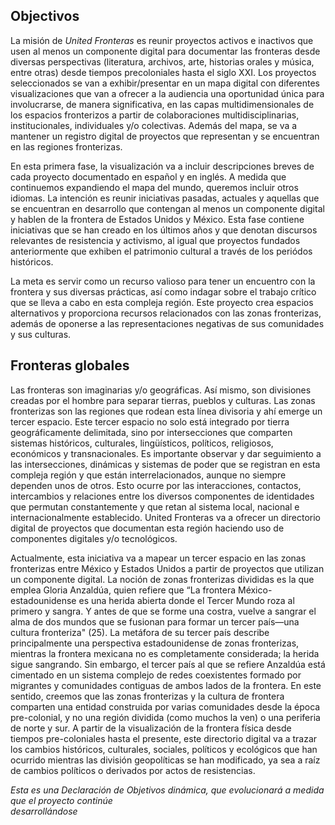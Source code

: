 ## Objectivos

La misión de *United Fronteras* es reunir proyectos activos e inactivos que usen al menos un componente
digital para documentar las fronteras desde diversas perspectivas (literatura, archivos, arte, historias
orales y música, entre otras) desde tiempos precoloniales hasta el siglo XXI. Los proyectos seleccionados se van a exhibir/presentar en un mapa digital con diferentes visualizaciones que van a ofrecer a la audiencia una oportunidad única para involucrarse, de manera significativa, en las capas multidimensionales de los espacios
fronterizos a partir de colaboraciones multidisciplinarias, institucionales, individuales y/o
colectivas. Además del mapa, se va a mantener un registro digital de proyectos que representan y se
encuentran en las regiones fronterizas.

En esta primera fase, la visualización va a incluir descripciones breves de cada proyecto documentado en
español y en inglés. A medida que continuemos expandiendo el mapa del mundo, queremos incluir otros
idiomas. La intención es reunir iniciativas pasadas, actuales y aquellas que se encuentran en desarrollo
que contengan al menos un componente digital y hablen de la frontera de Estados Unidos y México. Esta
fase contiene iniciativas que se han creado en los últimos años y que denotan discursos relevantes de
resistencia y activismo, al igual que proyectos fundados anteriormente que exhiben el patrimonio
cultural a través de los periódos históricos.

La meta es servir como un recurso valioso para tener un encuentro con la frontera y sus diversas
prácticas, así como indagar sobre el trabajo crítico que se lleva a cabo en esta compleja región. Este
proyecto crea espacios alternativos y proporciona recursos relacionados con las zonas fronterizas,
además de oponerse a las representaciones negativas de sus comunidades y sus culturas.

## Fronteras globales
Las fronteras son imaginarias y/o geográficas. Así mismo, son divisiones creadas por el hombre para
separar tierras, pueblos y culturas. Las zonas fronterizas son las regiones que rodean esta línea
divisoria y ahí emerge un tercer espacio. Este tercer espacio no solo está integrado por tierra
geográficamente delimitada, sino por intersecciones que comparten sistemas históricos, culturales,
lingüísticos, políticos, religiosos, económicos y transnacionales. Es importante observar y dar
seguimiento a las intersecciones, dinámicas y sistemas de poder que se registran en esta compleja región
y que están interrelacionados, aunque no siempre dependen unos de otros. Esto ocurre por las
interacciones, contactos, intercambios y relaciones entre los diversos componentes de identidades que
permutan constantemente y que retan al sistema local, nacional e internacionalmente establecido. United
Fronteras va a ofrecer un directorio digital de proyectos que documentan esta región haciendo uso de
componentes digitales y/o tecnológicos.

Actualmente, esta iniciativa va a mapear un tercer espacio en las zonas fronterizas entre México y Estados
Unidos a partir de proyectos que utilizan un componente digital. La noción de zonas fronterizas
divididas es la que emplea Gloria Anzaldúa, quien refiere que “La frontera México-estadounidense es una
herida abierta donde el Tercer Mundo roza al primero y sangra. Y antes de que se forme una costra,
vuelve a sangrar el alma de dos mundos que se fusionan para formar un tercer país—una cultura
fronteriza" (25). La metáfora de su tercer país describe principalmente una perspectiva estadounidense
de zonas fronterizas, mientras la frontera mexicana no es completamente considerada; la herida sigue
sangrando. Sin embargo, el tercer país al que se refiere Anzaldúa está cimentado en un sistema complejo
de redes coexistentes formado por migrantes y comunidades contiguas de ambos lados de la frontera. En
este sentido, creemos que las zonas fronterizas y la cultura de frontera comparten una entidad
construida por varias comunidades desde la época pre-colonial, y no una región dividida (como muchos la ven)
o una periferia de norte y sur. A partir de la visualización de la frontera física desde tiempos pre-coloniales hasta el
presente, este directorio digital va a trazar los cambios históricos, culturales, sociales, políticos y
ecológicos que han ocurrido mientras las división geopolíticas se han modificado, ya sea a raíz de
cambios políticos o derivados por actos de resistencias.  

*Esta es una Declaración de Objetivos dinámica, que evolucionará a medida que el proyecto continúe  
desarrollándose*

